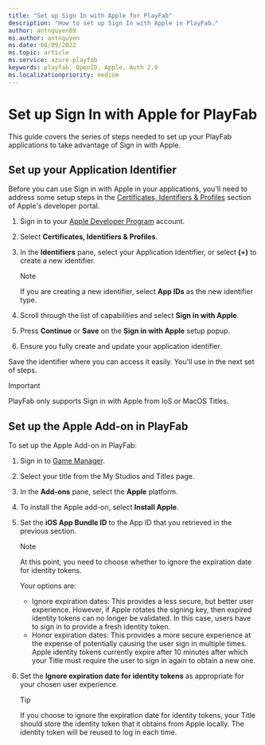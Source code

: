 ```yaml
---
title: "Set up Sign In with Apple for PlayFab"
description: "How to set up Sign In with Apple in PlayFab."
author: antnguyen89
ms.author: antnguyen
ms.date: 08/09/2022
ms.topic: article
ms.service: azure-playfab
keywords: playfab, OpenID, Apple, Auth 2.0
ms.localizationpriority: medium
---
```


# Set up Sign In with Apple for PlayFab

This guide covers the series of steps needed to set up your PlayFab applications to take advantage of Sign in with Apple.

## Set up your Application Identifier

Before you can use Sign in with Apple in your applications, you'll need to address some setup steps in the [Certificates, Identifiers & Profiles](https://developer.apple.com/account/resources/certificates/list) section of Apple's developer portal.

1. Sign in to your [Apple Developer Program](https://developer.apple.com/programs/) account.
2. Select **Certificates, Identifiers & Profiles**.
3. In the **Identifiers** pane, select your Application Identifier, or select **(+)** to create a new identifier.
    > [!NOTE]
    > If you are creating a new identifier, select **App IDs** as the new identifier type.

4. Scroll through the list of capabilities and select **Sign in with Apple**.
5. Press **Continue** or **Save** on the **Sign in with Apple** setup popup.
6. Ensure you fully create and update your application identifier.

Save the identifier where you can access it easily. You'll use in the next set of steps.

> [!IMPORTANT]
> PlayFab only supports Sign in with Apple from IoS or MacOS Titles.

## Set up the Apple Add-on in PlayFab

To set up the Apple Add-on in PlayFab:

1. Sign in to [Game Manager](https://developer.playfab.com/en-US/login).
2. Select your title from the My Studios and Titles page.
3. In the **Add-ons** pane, select the **Apple** platform.
4. To install the Apple add-on, select **Install Apple**.
5. Set the **iOS App Bundle ID** to the App ID that you retrieved in the previous section.

   > [!NOTE]
   > At this point, you need to choose whether to ignore the expiration date for identity tokens.

   Your options are:

   - Ignore expiration dates: This provides a less secure, but better user experience. However, if Apple rotates the signing key, then expired identity tokens can no longer be validated. In this case, users have to sign in to provide a fresh identity token.
   - Honor expiration dates: This provides a more secure experience at the expense of potentially causing the user sign in multiple times. Apple identity tokens currently expire after 10 minutes after which your Title must require the user to sign in again to obtain a new one.

6. Set the **Ignore expiration date for identity tokens** as appropriate for your chosen user experience.

   > [!TIP]
   > If you choose to ignore the expiration date for identity tokens, your Title should store the identity token that it obtains from Apple locally. The identity token will be reused to log in each time.
